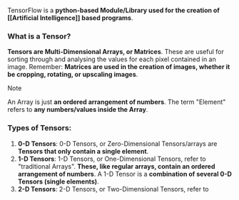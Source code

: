 
TensorFlow is a **python-based Module/Library used for the creation of [[Artificial Intelligence]] based programs**.

### What is a Tensor?

**Tensors are Multi-Dimensional Arrays, or Matrices**. These are useful for sorting through and analysing the values for each pixel contained in an image. Remember: **Matrices are used in the creation of images, whether it be cropping, rotating, or upscaling images**.

> [!NOTE]
> An Array is just **an ordered arrangement of numbers**. The term "Element" refers to
> **any numbers/values inside the Array**.


### Types of Tensors:

1. **0-D Tensors**: 0-D Tensors, or Zero-Dimensional Tensors/arrays are **Tensors that only contain a single element**.
2. **1-D Tensors**: 1-D Tensors, or One-Dimensional Tensors, refer to "traditional Arrays". **These, like regular arrays, contain an ordered arrangement of numbers**. A 1-D Tensor is a **combination of several 0-D Tensors (single elements)**.
3. **2-D Tensors**: 2-D Tensors, or Two-Dimensional Tensors, refer to  
